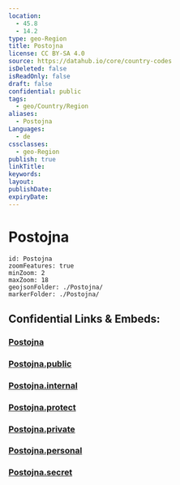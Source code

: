 ```yaml
---
location:
  - 45.8
  - 14.2
type: geo-Region
title: Postojna
license: CC BY-SA 4.0
source: https://datahub.io/core/country-codes
isDeleted: false
isReadOnly: false
draft: false
confidential: public
tags:
  - geo/Country/Region
aliases:
  - Postojna
Languages:
  - de
cssclasses:
  - geo-Region
publish: true
linkTitle:
keywords:
layout:
publishDate:
expiryDate:
---
```


# Postojna

```leaflet
id: Postojna
zoomFeatures: true 
minZoom: 2 
maxZoom: 18
geojsonFolder: ./Postojna/
markerFolder: ./Postojna/
```


## Confidential Links & Embeds: 

### [Postojna](/_Standards/Earth/Continent/Europe/Europe~Central/Slovenia/Regions~Slovenia/Primorsko-notranjska/counties~Primorsko-notranjska/Postojna.md) 

### [Postojna.public](/_public/Earth/Continent/Europe/Europe~Central/Slovenia/Regions~Slovenia/Primorsko-notranjska/counties~Primorsko-notranjska/Postojna.public.md) 

### [Postojna.internal](/_internal/Earth/Continent/Europe/Europe~Central/Slovenia/Regions~Slovenia/Primorsko-notranjska/counties~Primorsko-notranjska/Postojna.internal.md) 

### [Postojna.protect](/_protect/Earth/Continent/Europe/Europe~Central/Slovenia/Regions~Slovenia/Primorsko-notranjska/counties~Primorsko-notranjska/Postojna.protect.md) 

### [Postojna.private](/_private/Earth/Continent/Europe/Europe~Central/Slovenia/Regions~Slovenia/Primorsko-notranjska/counties~Primorsko-notranjska/Postojna.private.md) 

### [Postojna.personal](/_personal/Earth/Continent/Europe/Europe~Central/Slovenia/Regions~Slovenia/Primorsko-notranjska/counties~Primorsko-notranjska/Postojna.personal.md) 

### [Postojna.secret](/_secret/Earth/Continent/Europe/Europe~Central/Slovenia/Regions~Slovenia/Primorsko-notranjska/counties~Primorsko-notranjska/Postojna.secret.md)

